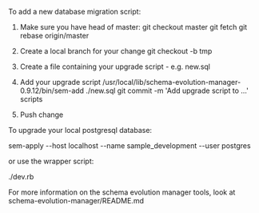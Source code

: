 To add a new database migration script:

  1. Make sure you have head of master:
     git checkout master
     git fetch
     git rebase origin/master

  2. Create a local branch for your change
     git checkout -b tmp

  3. Create a file containing your upgrade script - e.g. new.sql

  4. Add your upgrade script
     /usr/local/lib/schema-evolution-manager-0.9.12/bin/sem-add ./new.sql
     git commit -m 'Add upgrade script to ...' scripts

  5. Push change

To upgrade your local postgresql database:

  sem-apply --host localhost --name sample_development --user postgres

or use the wrapper script:

  ./dev.rb

For more information on the schema evolution manager tools, look at
schema-evolution-manager/README.md
